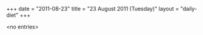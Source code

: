 +++
date = "2011-08-23"
title = "23 August 2011 (Tuesday)"
layout = "daily-diet"
+++


\<no entries\>
